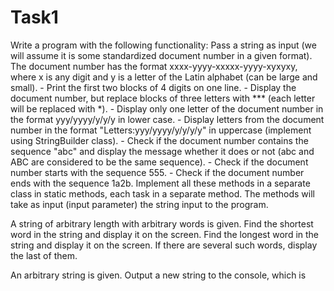 # Task1
Write a program with the following functionality:
Pass a string as input (we will assume it is some standardized document number in a given format).
The document number has the format xxxx-yyyy-xxxxx-yyyy-xyxyxy, where x is any digit and y is a letter of the Latin alphabet (can be large and small).
	- Print the first two blocks of 4 digits on one line.
	- Display the document number, but replace blocks of three letters with *** (each letter will be replaced with *).
	- Display only one letter of the document number in the format yyy/yyyy/y/y/y in lower case.
	- Display letters from the document number in the format "Letters:yyy/yyyy/y/y/y/y" in uppercase (implement using StringBuilder class).
	- Check if the document number contains the sequence "abc" and display the message whether it does or not (abc and ABC are considered to be the same sequence).
	- Check if the document number starts with the sequence 555.
	- Check if the document number ends with the sequence 1a2b.
Implement all these methods in a separate class in static methods, each task in a separate method.
The methods will take as input (input parameter) the string input to the program.

A string of arbitrary length with arbitrary words is given.
Find the shortest word in the string and display it on the screen.
Find the longest word in the string and display it on the screen.
If there are several such words, display the last of them.

An arbitrary string is given.
Output a new string to the console, which is
